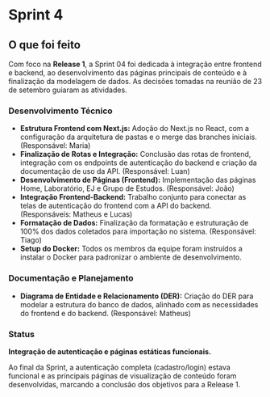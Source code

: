 # Sprint 4

## O que foi feito

Com foco na **Release 1**, a Sprint 04 foi dedicada à integração entre frontend e backend, ao desenvolvimento das páginas principais de conteúdo e à finalização da modelagem de dados. As decisões tomadas na reunião de 23 de setembro guiaram as atividades.

### Desenvolvimento Técnico

* **Estrutura Frontend com Next.js:** Adoção do Next.js no React, com a configuração da arquitetura de pastas e o merge das branches iniciais. (Responsável: Maria)
* **Finalização de Rotas e Integração:** Conclusão das rotas de frontend, integração com os endpoints de autenticação do backend e criação da documentação de uso da API. (Responsável: Luan)
* **Desenvolvimento de Páginas (Frontend):** Implementação das páginas Home, Laboratório, EJ e Grupo de Estudos. (Responsável: João)
* **Integração Frontend-Backend:** Trabalho conjunto para conectar as telas de autenticação do frontend com a API do backend. (Responsáveis: Matheus e Lucas)
* **Formatação de Dados:** Finalização da formatação e estruturação de 100% dos dados coletados para importação no sistema. (Responsável: Tiago)
* **Setup do Docker:** Todos os membros da equipe foram instruídos a instalar o Docker para padronizar o ambiente de desenvolvimento.

### Documentação e Planejamento

* **Diagrama de Entidade e Relacionamento (DER):** Criação do DER para modelar a estrutura do banco de dados, alinhado com as necessidades do frontend e do backend. (Responsável: Matheus)

### Status

**Integração de autenticação e páginas estáticas funcionais.**

Ao final da Sprint, a autenticação completa (cadastro/login) estava funcional e as principais páginas de visualização de conteúdo foram desenvolvidas, marcando a conclusão dos objetivos para a Release 1.